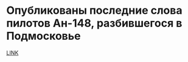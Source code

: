 # Опубликованы последние слова пилотов Ан-148, разбившегося в Подмосковье



[LINK](https://varlamov.ru/2811173.html)